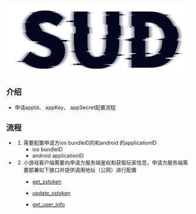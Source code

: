 #

![SUD](../Resource/logo.png)

## 介绍

- 申请appId、 appKey、 appSecret配置流程

## 流程

- 1. 需要配置申请方ios bundleID的和android 的applicationID
        - ios  bundleID
        - android  applicationID
- 2. 小游戏客户端需要向申请方服务端鉴权和获取玩家信息，申请方服务端需要部署如下接口并提供调用地址（公网）进行配置
     - [get_sstoken](./HttpsCallback/get_sstoken.md)

     - [update_sstoken](./HttpsCallback/update_sstoken.md)

     - [get_user_info](./HttpsCallback/get_user_info.md)
              



